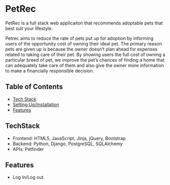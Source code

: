 # PetRec
PetRec is a full stack web applicaiton that recommends adoptable pets that best suit your lifestyle.

Petrec aims to reduce the rate of pets put up for adoption by informing users of the opportunity cost of owning their ideal pet. The primary reason pets are given up is because the owner doesn’t plan ahead for expenses related to taking care of their pet. By showing users the full cost of owning a particular breed of pet, we improve the pet’s chances of finding a home that can adequately take care of them and also give the owner more information to make a financially responsible decision.


## Table of Contents
* [Tech Stack](#techstack) 
* [Setting Up/Installation](#installation)
* [Features](#features)


## TechStack
* Frontend: HTML5, JavaScript, Jinja, jQuery, Bootstrap 
* Backend: Python, Django, PostgreSQL, SQLAlchemy 
* APIs: Petfinder

## Features

* Log In/Log out.
